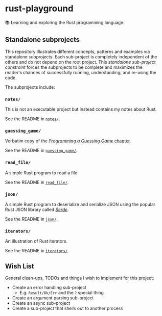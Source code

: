 # rust-playground

📚 Learning and exploring the Rust programming language.


## Standalone subprojects

This repository illustrates different concepts, patterns and examples via standalone subprojects. Each sub-project is
completely independent of the others and do not depend on the root project. This _standalone sub-project constraint_
forces the subprojects to be complete and maximizes the reader's chances of successfully running, understanding, and
re-using the code.

The subprojects include:


### `notes/`

This is not an executable project but instead contains my notes about Rust.

See the README in [`notes/`](notes/).


### `guessing_game/`

Verbatim copy of the [*Programming a Guessing Game* chapter](https://doc.rust-lang.org/stable/book/ch02-00-guessing-game-tutorial.html).

See the README in [`guessing_game/`](guessing_game/).


### `read_file/`

A simple Rust program to read a file.  

See the README in [`read_file/`](read_file/).


### `json/`

A simple Rust program to deserialize and serialize JSON using the popular Rust JSON library called [*Serde*](https://github.com/serde-rs/json).

See the README in [`json/`](json/).


### `iterators/`

An illustration of Rust iterators.

See the README in [`iterators/`](iterators/).


## Wish List

General clean-ups, TODOs and things I wish to implement for this project:

* Create an error handling sub-project
  * E.g. `Result/Ok/Err` and the `?` special thing
* Create an argument parsing sub-project
* Create an async sub-project
* Create a sub-project that shells out to another process
